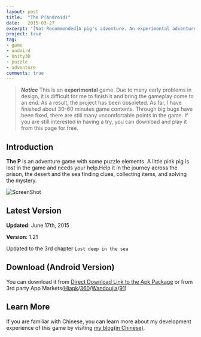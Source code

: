 ```yaml
---
layout: post
title:  "The P(Android)"
date:   2015-03-27
excerpt: "[Not Recommended]A pig's adventure. An experimental adventure game with puzzle elements."
project: true
tag:
- game
- andoird
- Unity3D
- puzzle
- adventure
comments: true
---
```

>***Notice***
>This is an **experimental** game. Due to many early problems in design, it is difficult for me to finish it and bring the gameplay come to an end. As a result, the project has been obsoleted.
>As far, I have finished about 30-60 minutes game contents. Through big bugs have been fixed, there are still many uncomfortable points in the game. If you are still interested in having a try, you can download and play it from this page for free. 

## Introduction
**The P** is an adventure game with some puzzle elements. A little pink pig is lost in the game and needs your help.Help it in the journey across the prison, the desert and the sea finding clues, collecting items, and solving the mystery.

![ScreenShot](http://cloudlunar.qiniudn.com/TheP/2.JPG-big.jpg)

## Latest Version
**Updated**: June 17th, 2015

**Version**: 1.21

Updated to the 3rd chapter  ```Lost deep in the sea```


## Download (Android Version)
You can download it from [Direct Download Link to the Apk Package](http://apk.hiapk.com/appdown/com.WithNoName_1.TheP) or from 3rd party App Markets([Hiapk](http://apk.hiapk.com/appinfo/com.WithNoName_1.TheP)/[360](http://zhushou.360.cn/detail/index/soft_id/3014166)/[Wandoujia](http://apps.wandoujia.com/apps/com.WithNoName_1.TheP?pos=w/tag/%E8%A7%A3%E8%B0%9C)/[91](http://apk.91.com/Soft/Android/com.WithNoName_1.TheP-6.html))

## Learn More
If you are familiar with Chinese, you can learn more about my development experience of this game by visiting [my blog(in Chinese)](http://blog.cloudlunar.com/view/the_p). 